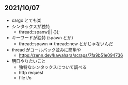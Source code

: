 
## 2021/10/07

* cargo とても楽
* シンタックスが独特
    * thread::spanw(|| {});
* キーワードが独特 (spawn とか）
    * thread::spawn => thread::new とかじゃないんだ
* thread がコールバック並みに簡単や
    * https://zenn.dev/kawahara/scraps/7fa9b51e094736
* 明日やりたいこと
    * 独特なシンタックスについて調べる
    * http request
    * file i/o

